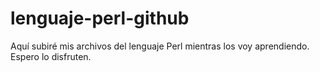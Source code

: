 # lenguaje-perl-github
Aquí subiré mis archivos del lenguaje Perl mientras los voy aprendiendo. Espero lo disfruten.
